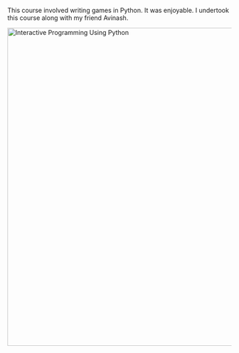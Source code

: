<html><body><p>This course involved writing games in Python. It was enjoyable. I undertook this course along with my friend Avinash.

<a href="https://www.dropbox.com/s/322qwsfg01jytbq/Coursera%20interactivepython%202013.pdf"><img class="aligncenter size-full wp-image-1394" alt="Interactive Programming Using Python" src="http://xtoinf.files.wordpress.com/2013/12/screenshot-2013-12-26-22-01-03.png" width="612" height="715"></a></p></body></html>